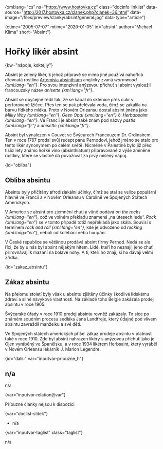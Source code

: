 
{xml:lang="cs" ns="https://www.hostovka.cz" class="docinfo linklist" data-source="http://2017.hostovka.cz/clanek.php?clanek=36.html" data-image="/files/preview/clanky/absint/general.jpg" data-type="article"}

{ctime="2005-07-07" mtime="2020-01-05" id="absint" author="Michael Klíma" short="Absint"}

# Hořký likér absint

<!-- generated attribute kw by user_updatekw.sh on 2020-07-05, do not edit -->

{kw="nápoje, koktejly"}

Absint je zelený likér, k jehož přípravě se mimo jiné používá nahořklá dřevnatá rostlina [Artemisia absinthium][1] anglicky zvaná _wormwood {xml:lang="en"}_. Pro svou intenzivní anýzovou příchuť si absint vysloužil francouzský název _anisette {xml:lang="fr"}_.

Absint se obyčejně ředil tak, že se kapal do sklenice přes cukr v perforované lžičce. Přes ten se pak přelévala voda, čímž se zakalila na barvu řídkého mléka. Proto v Novém Orleansu dostal absint jména jako _Milky Way {xml:lang="en"}_, _Geen Opal {xml:lang="en"}_ či _Herbabsaint {xml:lang="en"}_. Ve Francii je absint také znám pod názvy _pastis {xml:lang="fr"}_ a _anisette {xml:lang="fr"}_.

Absint byl vynalezen v Couvet ve Švýcarech Francouzem Dr. Ordinairem. Ten v roce 1797 prodal svůj recept panu Pernodovi, jehož jméno se stalo pro tento likér synonymem po celém světě. Nicméně v Palestině bylo již před tisíci lety známo hořké víno (absinthiatum) připravované z výše zmíněné rostliny, které se vlastně dá považovat za prvý míšený nápoj.

{id="obliba"}

## Obliba absintu

Absintu byly přičítány afrodiziakální účinky, čímž se stal se velice populární hlavně ve Francii a v Novém Orleansu v Carolině ve Spojených Státech Amerických.

V Americe se absint pro zjemnění chuti a vůně podává _on the rocks {xml:lang="en"}_, což ve volném překladu znamená „na útesech ledu“. _Rock {xml:lang="en"}_ se v tomto případě totiž nepřekládá jako skála. Souvisí s termínem _rock and roll {xml:lang="en"}_, kde je odvozeno od _rocking {xml:lang="en"}_, neboli od kolébání nebo houpání.

V České republice se většinou prodává absint firmy Pernod. Nedá se ale říci, že by u nás byl absint nějakým hitem. Lidé, kteří ho neznají, jeho chuť přirovnávají k mazání na bolavé nohy. A ti, kteří ho znají, si ho dávají velmi zřídka.

{id="zakaz_absintu"}

## Zákaz absintu

Na přelomu století byly však u absintu zjištěny účinky škodlivé lidskému zdraví a silné návykové vlastnosti. Na základě toho Belgie zakázala prodej absintu v roce 1905.

Švýcarské úřady v roce 1910 prodej absintu rovněž zakázaly. To sice po známém soudním procesu sedláka Jana Landfreje, který údajně pod vlivem absintu zavraždil manželku a své děti.

Ve Spojených státech amerických přišel zákaz prodeje absintu v platnost také v roce 1910. Zde byl absint nahrazen likéry s anýzovou příchutí jako je Ojen vyráběný ve Španělsku, a v roce 1934 likérem Herbsaint, který vyráběl v Novém Orleansu lékárník J. Marion Legendre.

{id="dalsi" var="inputvar-pribuzne_h"}

## n/a

n/a

{var="inputvar-relation@var"}

Příbuzné články nejsou k dispozici

{var="doclist-stitek"}

  * n/a

{var="inputvar-taglist" class="taglist"}

n/a

 [1]: https://en.wikipedia.org/wiki/Artemisia_absinthium

